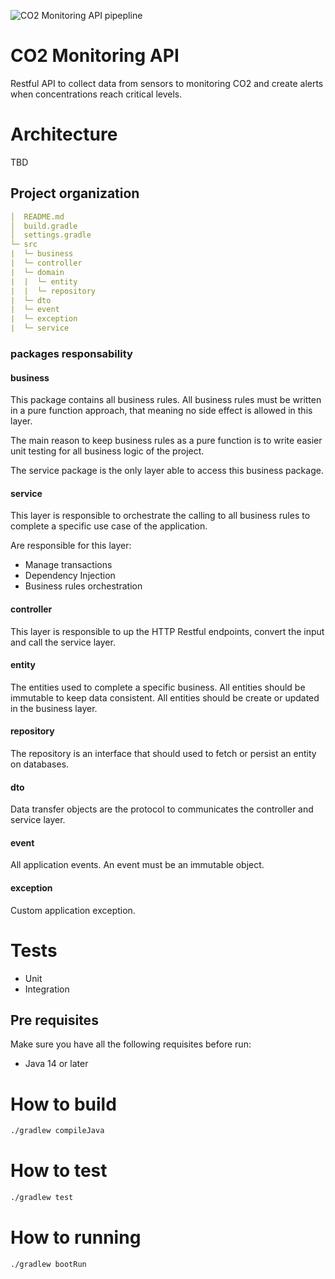 ![CO2 Monitoring API pipepline](https://github.com/emmanuelsilva/co2-monitoring-service/workflows/CO2%20Monitoring%20API%20pipepline/badge.svg)

# CO2 Monitoring API

Restful API to collect data from sensors to monitoring CO2 and create alerts when concentrations reach critical levels.

# Architecture

TBD

## Project organization

```yaml
│  README.md
│  build.gradle
│  settings.gradle
└─ src
|  └─ business
|  └─ controller
|  └─ domain
|  |  └─ entity
|  |  └─ repository
|  └─ dto
|  └─ event
|  └─ exception
|  └─ service 
```

### packages responsability

#### business

This package contains all business rules. All business rules must be written in a pure function approach, that meaning no side effect is allowed in this layer. 

The main reason to keep business rules as a pure function is to write easier unit testing for all business logic of the project.

The service package is the only layer able to access this business package.

#### service

This layer is responsible to orchestrate the calling to all business rules to complete a specific use case of the application. 

Are responsible for this layer:

- Manage transactions
- Dependency Injection
- Business rules orchestration

#### controller

This layer is responsible to up the HTTP Restful endpoints, convert the input and call the service layer.

#### entity

The entities used to complete a specific business. All entities should be immutable to keep data consistent. All entities should be create or updated in the business layer.

#### repository

The repository is an interface that should used to fetch or persist an entity on databases.

#### dto

Data transfer objects are the protocol to communicates the controller and service layer.

#### event

All application events. An event must be an immutable object.

#### exception

Custom application exception.

# Tests

- Unit
- Integration

## Pre requisites

Make sure you have all the following requisites before run:

- Java 14 or later

# How to build

```sh
./gradlew compileJava
```

# How to test

```sh
./gradlew test
```

# How to running

```sh
./gradlew bootRun
```
